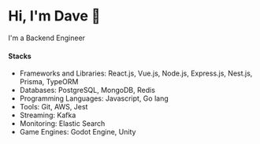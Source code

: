 # Hi, I'm Dave 👋
I'm a Backend Engineer

#### Stacks
* Frameworks and Libraries: React.js, Vue.js, Node.js, Express.js, Nest.js, Prisma, TypeORM
* Databases: PostgreSQL, MongoDB, Redis
* Programming Languages: Javascript, Go lang
* Tools: Git, AWS, Jest
* Streaming: Kafka
* Monitoring: Elastic Search
* Game Engines: Godot Engine, Unity


